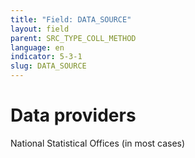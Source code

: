 ```yaml
---
title: "Field: DATA_SOURCE"
layout: field
parent: SRC_TYPE_COLL_METHOD
language: en
indicator: 5-3-1
slug: DATA_SOURCE
---
```

# Data providers

National Statistical Offices (in most cases)